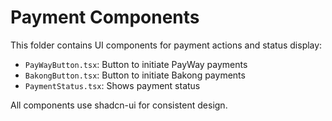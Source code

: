 # Payment Components

This folder contains UI components for payment actions and status display:

- `PayWayButton.tsx`: Button to initiate PayWay payments
- `BakongButton.tsx`: Button to initiate Bakong payments
- `PaymentStatus.tsx`: Shows payment status

All components use shadcn-ui for consistent design.
